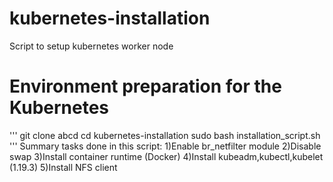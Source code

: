 # kubernetes-installation
Script to setup kubernetes worker node

# Environment preparation for the Kubernetes

'''
git clone abcd
cd kubernetes-installation
sudo bash installation_script.sh
'''
Summary tasks done in this script:
1)Enable br_netfilter module
2)Disable swap
3)Install container runtime (Docker)
4)Install kubeadm,kubectl,kubelet (1.19.3)
5)Install NFS client
